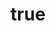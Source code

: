 ---
title:
  en: "Check out the exciting events happening in the region!"
  de: "Sehen Sie sich die spannenden Ereignisse in der Region an!"
img: "news-image-1.webp"
description:
  en: |
    We cordially invite you to participate in the exciting events happening in the coming months. Make sure to mark these important dates in your calendar:


  
    - On June 16th, enjoy the Garden Festival in Erbendorf.

    - On July 20st, join us for the Town Festival in Erbendorf.

    - On July 21th, experience the Children's Festival in Weiden.

  

    At these events, you'll have the chance to see our performance. We look forward to welcoming all spectators!
  de: |
    Wir laden Sie herzlich ein, an den aufregenden Veranstaltungen teilzunehmen, die in den kommenden Monaten stattfinden werden. Markieren Sie sich die folgenden wichtigen Termine in Ihrem Kalender:

  
    - Am 16. Juni können Sie das Gartenfest in Erbendorf genießen.

    - Am 20. Juli folgt das Bürgerfest in Erbendorf.

    - Am 21. Juli wird das Kinderburgfest in Weiden abgehalten.

  

    Bei diesen Veranstaltungen haben Sie die Möglichkeit, unsere Aufführung zu sehen. Wir freuen uns auf zahlreiche Zuschauer!
---
